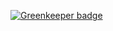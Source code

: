 

[![Greenkeeper badge](https://badges.greenkeeper.io/reaktivo/makers.amfmf.com.svg)](https://greenkeeper.io/)